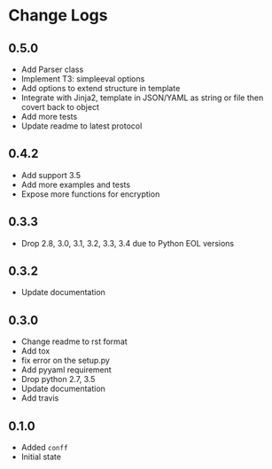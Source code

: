 # Change Logs

## 0.5.0
- Add Parser class
- Implement T3: simpleeval options
- Add options to extend structure in template
- Integrate with Jinja2, template in JSON/YAML as string or file then covert back to object
- Add more tests
- Update readme to latest protocol

## 0.4.2
- Add support 3.5
- Add more examples and tests
- Expose more functions for encryption

## 0.3.3
- Drop 2.8, 3.0, 3.1, 3.2, 3.3, 3.4 due to Python EOL versions

## 0.3.2
- Update documentation

## 0.3.0
- Change readme to rst format
- Add tox
- fix error on the setup.py
- Add pyyaml requirement
- Drop python 2.7, 3.5
- Update documentation
- Add travis

## 0.1.0
- Added ``conff``
- Initial state
